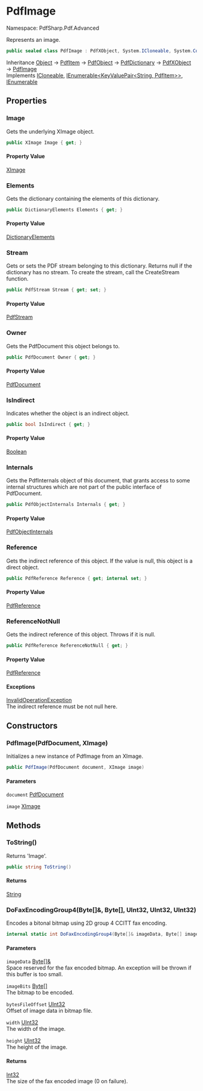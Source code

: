 # PdfImage

Namespace: PdfSharp.Pdf.Advanced

Represents an image.

```csharp
public sealed class PdfImage : PdfXObject, System.ICloneable, System.Collections.Generic.IEnumerable`1[[System.Collections.Generic.KeyValuePair`2[[System.String, System.Private.CoreLib, Version=6.0.0.0, Culture=neutral, PublicKeyToken=7cec85d7bea7798e],[PdfSharp.Pdf.PdfItem, PdfSharp, Version=0.1.2.0, Culture=neutral, PublicKeyToken=null]], System.Private.CoreLib, Version=6.0.0.0, Culture=neutral, PublicKeyToken=7cec85d7bea7798e]], System.Collections.IEnumerable
```

Inheritance [Object](https://docs.microsoft.com/en-us/dotnet/api/system.object) → [PdfItem](./pdfsharp.pdf.pdfitem) → [PdfObject](./pdfsharp.pdf.pdfobject) → [PdfDictionary](./pdfsharp.pdf.pdfdictionary) → [PdfXObject](./pdfsharp.pdf.advanced.pdfxobject) → [PdfImage](./pdfsharp.pdf.advanced.pdfimage)<br>
Implements [ICloneable](https://docs.microsoft.com/en-us/dotnet/api/system.icloneable), [IEnumerable&lt;KeyValuePair&lt;String, PdfItem&gt;&gt;](https://docs.microsoft.com/en-us/dotnet/api/system.collections.generic.ienumerable-1), [IEnumerable](https://docs.microsoft.com/en-us/dotnet/api/system.collections.ienumerable)

## Properties

### **Image**

Gets the underlying XImage object.

```csharp
public XImage Image { get; }
```

#### Property Value

[XImage](./pdfsharp.drawing.ximage)<br>

### **Elements**

Gets the dictionary containing the elements of this dictionary.

```csharp
public DictionaryElements Elements { get; }
```

#### Property Value

[DictionaryElements](./pdfsharp.pdf.pdfdictionary.dictionaryelements)<br>

### **Stream**

Gets or sets the PDF stream belonging to this dictionary. Returns null if the dictionary has
 no stream. To create the stream, call the CreateStream function.

```csharp
public PdfStream Stream { get; set; }
```

#### Property Value

[PdfStream](./pdfsharp.pdf.pdfdictionary.pdfstream)<br>

### **Owner**

Gets the PdfDocument this object belongs to.

```csharp
public PdfDocument Owner { get; }
```

#### Property Value

[PdfDocument](./pdfsharp.pdf.pdfdocument)<br>

### **IsIndirect**

Indicates whether the object is an indirect object.

```csharp
public bool IsIndirect { get; }
```

#### Property Value

[Boolean](https://docs.microsoft.com/en-us/dotnet/api/system.boolean)<br>

### **Internals**

Gets the PdfInternals object of this document, that grants access to some internal structures
 which are not part of the public interface of PdfDocument.

```csharp
public PdfObjectInternals Internals { get; }
```

#### Property Value

[PdfObjectInternals](./pdfsharp.pdf.advanced.pdfobjectinternals)<br>

### **Reference**

Gets the indirect reference of this object. If the value is null, this object is a direct object.

```csharp
public PdfReference Reference { get; internal set; }
```

#### Property Value

[PdfReference](./pdfsharp.pdf.advanced.pdfreference)<br>

### **ReferenceNotNull**

Gets the indirect reference of this object. Throws if it is null.

```csharp
public PdfReference ReferenceNotNull { get; }
```

#### Property Value

[PdfReference](./pdfsharp.pdf.advanced.pdfreference)<br>

#### Exceptions

[InvalidOperationException](https://docs.microsoft.com/en-us/dotnet/api/system.invalidoperationexception)<br>
The indirect reference must be not null here.

## Constructors

### **PdfImage(PdfDocument, XImage)**

Initializes a new instance of PdfImage from an XImage.

```csharp
public PdfImage(PdfDocument document, XImage image)
```

#### Parameters

`document` [PdfDocument](./pdfsharp.pdf.pdfdocument)<br>

`image` [XImage](./pdfsharp.drawing.ximage)<br>

## Methods

### **ToString()**

Returns 'Image'.

```csharp
public string ToString()
```

#### Returns

[String](https://docs.microsoft.com/en-us/dotnet/api/system.string)<br>

### **DoFaxEncodingGroup4(Byte[]&, Byte[], UInt32, UInt32, UInt32)**

Encodes a bitonal bitmap using 2D group 4 CCITT fax encoding.

```csharp
internal static int DoFaxEncodingGroup4(Byte[]& imageData, Byte[] imageBits, uint bytesFileOffset, uint width, uint height)
```

#### Parameters

`imageData` [Byte[]&](https://docs.microsoft.com/en-us/dotnet/api/system.byte&)<br>
Space reserved for the fax encoded bitmap. An exception will be thrown if this buffer is too small.

`imageBits` [Byte[]](https://docs.microsoft.com/en-us/dotnet/api/system.byte)<br>
The bitmap to be encoded.

`bytesFileOffset` [UInt32](https://docs.microsoft.com/en-us/dotnet/api/system.uint32)<br>
Offset of image data in bitmap file.

`width` [UInt32](https://docs.microsoft.com/en-us/dotnet/api/system.uint32)<br>
The width of the image.

`height` [UInt32](https://docs.microsoft.com/en-us/dotnet/api/system.uint32)<br>
The height of the image.

#### Returns

[Int32](https://docs.microsoft.com/en-us/dotnet/api/system.int32)<br>
The size of the fax encoded image (0 on failure).
